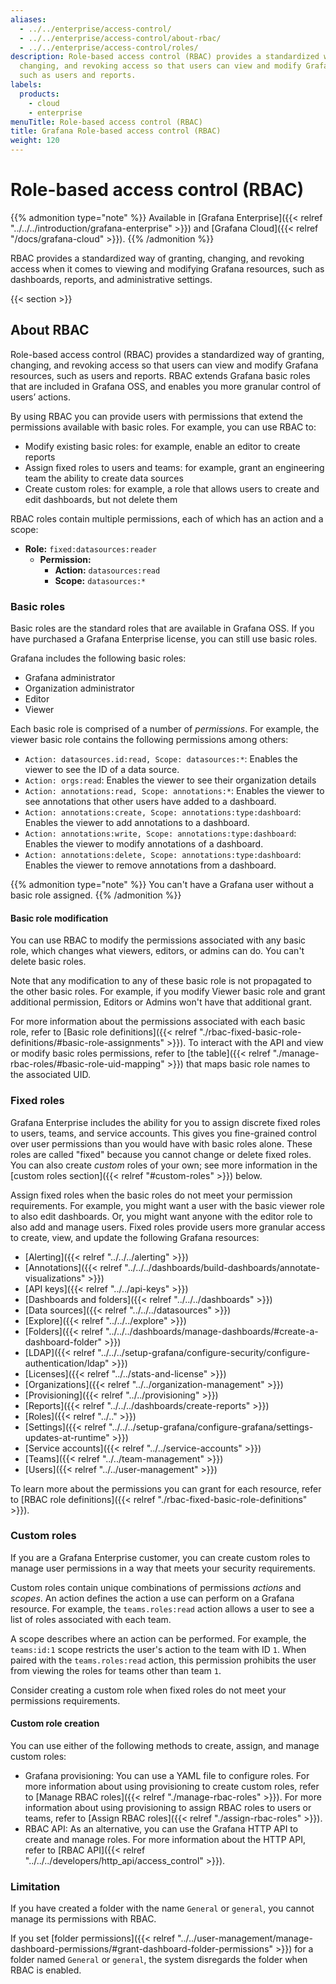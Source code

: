 ```yaml
---
aliases:
  - ../../enterprise/access-control/
  - ../../enterprise/access-control/about-rbac/
  - ../../enterprise/access-control/roles/
description: Role-based access control (RBAC) provides a standardized way of granting,
  changing, and revoking access so that users can view and modify Grafana resources,
  such as users and reports.
labels:
  products:
    - cloud
    - enterprise
menuTitle: Role-based access control (RBAC)
title: Grafana Role-based access control (RBAC)
weight: 120
---
```


# Role-based access control (RBAC)

{{% admonition type="note" %}}
Available in [Grafana Enterprise]({{< relref "../../../introduction/grafana-enterprise" >}}) and [Grafana Cloud]({{< relref "/docs/grafana-cloud" >}}).
{{% /admonition %}}

RBAC provides a standardized way of granting, changing, and revoking access when it comes to viewing and modifying Grafana resources, such as dashboards, reports, and administrative settings.

{{< section >}}

## About RBAC

Role-based access control (RBAC) provides a standardized way of granting, changing, and revoking access so that users can view and modify Grafana resources, such as users and reports.
RBAC extends Grafana basic roles that are included in Grafana OSS, and enables you more granular control of users’ actions.

By using RBAC you can provide users with permissions that extend the permissions available with basic roles. For example, you can use RBAC to:

- Modify existing basic roles: for example, enable an editor to create reports
- Assign fixed roles to users and teams: for example, grant an engineering team the ability to create data sources
- Create custom roles: for example, a role that allows users to create and edit dashboards, but not delete them

RBAC roles contain multiple permissions, each of which has an action and a scope:

- **Role:** `fixed:datasources:reader`
  - **Permission:**
    - **Action:** `datasources:read`
    - **Scope:** `datasources:*`

### Basic roles

Basic roles are the standard roles that are available in Grafana OSS. If you have purchased a Grafana Enterprise license, you can still use basic roles.

Grafana includes the following basic roles:

- Grafana administrator
- Organization administrator
- Editor
- Viewer

Each basic role is comprised of a number of _permissions_. For example, the viewer basic role contains the following permissions among others:

- `Action: datasources.id:read, Scope: datasources:*`: Enables the viewer to see the ID of a data source.
- `Action: orgs:read`: Enables the viewer to see their organization details
- `Action: annotations:read, Scope: annotations:*`: Enables the viewer to see annotations that other users have added to a dashboard.
- `Action: annotations:create, Scope: annotations:type:dashboard`: Enables the viewer to add annotations to a dashboard.
- `Action: annotations:write, Scope: annotations:type:dashboard`: Enables the viewer to modify annotations of a dashboard.
- `Action: annotations:delete, Scope: annotations:type:dashboard`: Enables the viewer to remove annotations from a dashboard.

{{% admonition type="note" %}}
You can't have a Grafana user without a basic role assigned.
{{% /admonition %}}

#### Basic role modification

You can use RBAC to modify the permissions associated with any basic role, which changes what viewers, editors, or admins can do. You can't delete basic roles.

Note that any modification to any of these basic role is not propagated to the other basic roles.
For example, if you modify Viewer basic role and grant additional permission, Editors or Admins won't have that additional grant.

For more information about the permissions associated with each basic role, refer to [Basic role definitions]({{< relref "./rbac-fixed-basic-role-definitions/#basic-role-assignments" >}}).
To interact with the API and view or modify basic roles permissions, refer to [the table]({{< relref "./manage-rbac-roles/#basic-role-uid-mapping" >}}) that maps basic role names to the associated UID.

### Fixed roles

Grafana Enterprise includes the ability for you to assign discrete fixed roles to users, teams, and service accounts. This gives you fine-grained control over user permissions than you would have with basic roles alone. These roles are called "fixed" because you cannot change or delete fixed roles. You can also create _custom_ roles of your own; see more information in the [custom roles section]({{< relref "#custom-roles" >}}) below.

Assign fixed roles when the basic roles do not meet your permission requirements. For example, you might want a user with the basic viewer role to also edit dashboards. Or, you might want anyone with the editor role to also add and manage users. Fixed roles provide users more granular access to create, view, and update the following Grafana resources:

- [Alerting]({{< relref "../../../alerting" >}})
- [Annotations]({{< relref "../../../dashboards/build-dashboards/annotate-visualizations" >}})
- [API keys]({{< relref "../../api-keys" >}})
- [Dashboards and folders]({{< relref "../../../dashboards" >}})
- [Data sources]({{< relref "../../../datasources" >}})
- [Explore]({{< relref "../../../explore" >}})
- [Folders]({{< relref "../../../dashboards/manage-dashboards/#create-a-dashboard-folder" >}})
- [LDAP]({{< relref "../../../setup-grafana/configure-security/configure-authentication/ldap" >}})
- [Licenses]({{< relref "../../stats-and-license" >}})
- [Organizations]({{< relref "../../organization-management" >}})
- [Provisioning]({{< relref "../../provisioning" >}})
- [Reports]({{< relref "../../../dashboards/create-reports" >}})
- [Roles]({{< relref "../.." >}})
- [Settings]({{< relref "../../../setup-grafana/configure-grafana/settings-updates-at-runtime" >}})
- [Service accounts]({{< relref "../../service-accounts" >}})
- [Teams]({{< relref "../../team-management" >}})
- [Users]({{< relref "../../user-management" >}})

To learn more about the permissions you can grant for each resource, refer to [RBAC role definitions]({{< relref "./rbac-fixed-basic-role-definitions" >}}).

### Custom roles

If you are a Grafana Enterprise customer, you can create custom roles to manage user permissions in a way that meets your security requirements.

Custom roles contain unique combinations of permissions _actions_ and _scopes_. An action defines the action a use can perform on a Grafana resource. For example, the `teams.roles:read` action allows a user to see a list of roles associated with each team.

A scope describes where an action can be performed. For example, the `teams:id:1` scope restricts the user's action to the team with ID `1`. When paired with the `teams.roles:read` action, this permission prohibits the user from viewing the roles for teams other than team `1`.

Consider creating a custom role when fixed roles do not meet your permissions requirements.

#### Custom role creation

You can use either of the following methods to create, assign, and manage custom roles:

- Grafana provisioning: You can use a YAML file to configure roles. For more information about using provisioning to create custom roles, refer to [Manage RBAC roles]({{< relref "./manage-rbac-roles" >}}). For more information about using provisioning to assign RBAC roles to users or teams, refer to [Assign RBAC roles]({{< relref "./assign-rbac-roles" >}}).
- RBAC API: As an alternative, you can use the Grafana HTTP API to create and manage roles. For more information about the HTTP API, refer to [RBAC API]({{< relref "../../../developers/http_api/access_control" >}}).

### Limitation

If you have created a folder with the name `General` or `general`, you cannot manage its permissions with RBAC.

If you set [folder permissions]({{< relref "../../user-management/manage-dashboard-permissions/#grant-dashboard-folder-permissions" >}}) for a folder named `General` or `general`, the system disregards the folder when RBAC is enabled.
